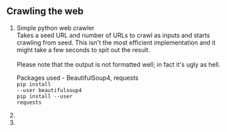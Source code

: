 Crawling the web
----------------

1. Simple python web crawler<br/>
   Takes a seed URL and number of URLs to crawl as inputs and starts crawling from seed. This isn't the most efficient implementation and it might take a few seconds to spit out the result.<br/>
   <br/>
   Please note that the output is not formatted well; in fact it's ugly as hell.<br/>

   Packages used - BeautifulSoup4, requests<br/>
   <code>pip install --user beautifulsoup4</code><br/>
   <code>pip install --user requests</code>

2. 


3. 
 